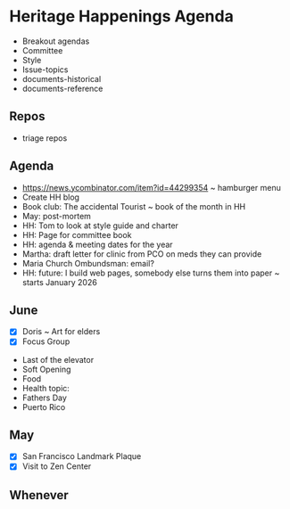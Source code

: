 # Heritage Happenings Agenda

* Breakout agendas
* Committee
* Style
* Issue-topics
* documents-historical
* documents-reference

## Repos

* triage repos


## Agenda

* https://news.ycombinator.com/item?id=44299354 ~ hamburger menu
* Create HH blog
* Book club: The accidental Tourist ~ book of the month in HH
* May: post-mortem
* HH: Tom to look at style guide and charter
* HH: Page for committee book
* HH: agenda &amp; meeting dates for the year
* Martha: draft letter for clinic from PCO on meds they can provide
* Maria Church Ombundsman: email?
* HH: future: I build web pages, somebody else turns them into paper ~ starts January 2026

## June

* [x] Doris ~ Art for elders
* [x] Focus Group
* Last of the elevator
* Soft Opening
* Food
* Health topic:
* Fathers Day
* Puerto Rico



## May

* [x] San Francisco Landmark Plaque
* [x] Visit to Zen Center

## Whenever
